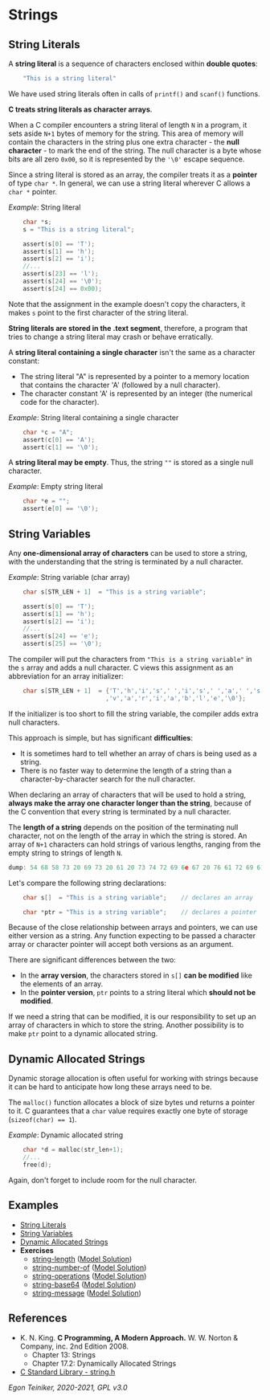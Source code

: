 # Strings

## String Literals 

A **string literal** is a sequence of characters enclosed within **double quotes**:
```C
    "This is a string literal"
```
We have used string literals often in calls of `printf()` and `scanf()` functions. 

**C treats string literals as character arrays**.

When a C compiler encounters a string literal of length `N` in a program, it sets aside `N+1` bytes of memory
for the string.
This area of memory will contain the characters in the string plus one extra character - the 
**null character** - to mark the end of the string.
The null character is a byte whose bits are all zero `0x00`, so it is represented by the `'\0'` escape sequence. 

Since a string literal is stored as an array, the compiler treats it as a **pointer** of type `char *`.
In general, we can use a string literal wherever C allows a `char *` pointer.

_Example_: String literal
```C
    char *s;
    s = "This is a string literal";

    assert(s[0] == 'T');
    assert(s[1] == 'h');
    assert(s[2] == 'i');
    //...
    assert(s[23] == 'l');
    assert(s[24] == '\0');
    assert(s[24] == 0x00);
```
Note that the assignment in the example doesn't copy the characters, it makes `s` point to the first character of 
the string literal.

**String literals are stored in the .text segment**, therefore, a program that tries to change a string
literal may crash or behave erratically.

A **string literal containing a single character** isn't the same as a character constant:
* The string literal "A" is represented by a pointer to a memory location that contains the character 'A' 
    (followed by a null character).
* The character constant 'A' is represented by an integer (the numerical code for the character).

_Example_: String literal containing a single character
```C
    char *c = "A";
    assert(c[0] == 'A');
    assert(c[1] == '\0');
```

A **string literal may be empty**. Thus, the string `""` is stored as a single null character.

_Example_: Empty string literal
```C
    char *e = "";
    assert(e[0] == '\0');
```


## String Variables
Any **one-dimensional array of characters** can be used to store a string, with the understanding that the string is
terminated by a null character.

_Example_: String variable (char array)
```C
    char s[STR_LEN + 1]  = "This is a string variable";

    assert(s[0] == 'T');
    assert(s[1] == 'h');
    assert(s[2] == 'i');
    //...
    assert(s[24] == 'e');
    assert(s[25] == '\0');
```
The compiler will put the characters from `"This is a string variable"` in the `s` array and adds a null character.
C views this assignment as an abbreviation for an array initializer:
```C
    char s[STR_LEN + 1]  = {'T','h','i','s',' ','i','s',' ','a',' ','s','t','r','i','n','g',' '
                           ,'v','a','r','i','a','b','l','e','\0'};
```
If the initializer is too short to fill the string variable, the compiler adds extra null characters.


This approach is simple, but has significant **difficulties**:
* It is sometimes hard to tell whether an array of chars is being used as a string.
* There is no faster way to determine the length of a string than a character-by-character search for 
    the null character.

When declaring an array of characters that will be used to hold a string, **always make the array one character
longer than the string**, because of the C convention that every string is terminated by a null character.

The **length of a string** depends on the position of the terminating null character, not on the length of the array
in which the string is stored.
An array of `N+1` characters can hold strings of various lengths, ranging from the empty string to strings of
length `N`.
```C
dump: 54 68 58 73 20 69 73 20 61 20 73 74 72 69 6e 67 20 76 61 72 69 61 62 6c 65 00 00 00 00 00 00 00 00 00 00 00 00 00 00 00 00 
```

Let's compare the following string declarations:
```C
    char s[]  = "This is a string variable";    // declares an array 

    char *ptr = "This is a string variable";    // declares a pointer
```
Because of the close relationship between arrays and pointers, we can use either version as a string.
Any function expecting to be passed a character array or character pointer will accept both versions as an argument.

There are significant differences between the two:
* In the **array version**, the characters stored in `s[]` **can be modified** like the elements of an array.
* In the **pointer version**, `ptr` points to a string literal which **should not be modified**. 

If we need a string that can be modified, it is our responsibility to set up an array of characters in which to store
the string.
Another possibility is to make `ptr` point to a dynamic allocated string.

## Dynamic Allocated Strings
Dynamic storage allocation is often useful for working with strings because it can be hard to anticipate how long these 
arrays need to be.

The `malloc()` function allocates a block of size bytes und returns a pointer to it.
C guarantees that a `char` value requires exactly one byte of storage (`sizeof(char) == 1`).

_Example_: Dynamic allocated string
```C
    char *d = malloc(str_len+1);
    //...
    free(d);
```
Again, don't forget to include room for the null character.

## Examples

* [String Literals](string-literals)
* [String Variables](string-variables)    
* [Dynamic Allocated Strings](string-dynamic)    
* **Exercises**
    * [string-length](string-length-exercise) 
        ([Model Solution](string-length))
    * [string-number-of](string-number_of-exercise)
        ([Model Solution](string-number_of))
    * [string-operations](string-operations-exercise)
        ([Model Solution](string-operations))    
    * [string-base64](string-base64-exercise)
        ([Model Solution](string-base64))
    * [string-message](string-message-exercise)
        ([Model Solution](string-message))


## References
* K. N. King. **C Programming, A Modern Approach.** W. W. Norton & Company, inc. 2nd Edition 2008. 
    * Chapter 13: Strings
    * Chapter 17.2: Dynamically Allocated Strings
* [C Standard Library - string.h](https://github.com/teiniker/teiniker-lectures-computerscience/tree/master/c-std-lib/string)
    
*Egon Teiniker, 2020-2021, GPL v3.0* 
